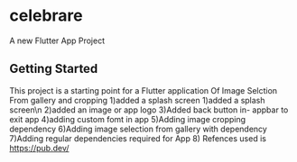 # celebrare

A new Flutter App Project
## Getting Started

This project is a starting point for a Flutter application Of Image Selction From gallery and cropping
1)added a splash screen
1)added a splash screen\n
2)added an image or app logo
3)Added back button in- appbar to exit app
4)adding custom fomt in app
5)Adding image cropping dependency
6)Adding image selection from gallery with dependency
7)Adding regular dependencies required for App
8) Refences used is https://pub.dev/
